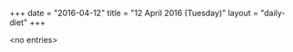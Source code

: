+++
date = "2016-04-12"
title = "12 April 2016 (Tuesday)"
layout = "daily-diet"
+++


\<no entries\>

